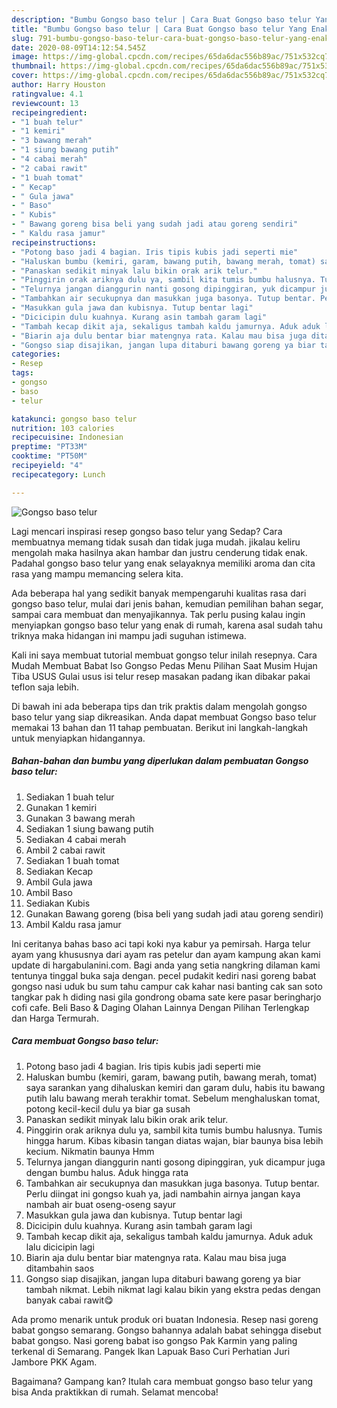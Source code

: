 ```yaml
---
description: "Bumbu Gongso baso telur | Cara Buat Gongso baso telur Yang Enak Dan Lezat"
title: "Bumbu Gongso baso telur | Cara Buat Gongso baso telur Yang Enak Dan Lezat"
slug: 791-bumbu-gongso-baso-telur-cara-buat-gongso-baso-telur-yang-enak-dan-lezat
date: 2020-08-09T14:12:54.545Z
image: https://img-global.cpcdn.com/recipes/65da6dac556b89ac/751x532cq70/gongso-baso-telur-foto-resep-utama.jpg
thumbnail: https://img-global.cpcdn.com/recipes/65da6dac556b89ac/751x532cq70/gongso-baso-telur-foto-resep-utama.jpg
cover: https://img-global.cpcdn.com/recipes/65da6dac556b89ac/751x532cq70/gongso-baso-telur-foto-resep-utama.jpg
author: Harry Houston
ratingvalue: 4.1
reviewcount: 13
recipeingredient:
- "1 buah telur"
- "1 kemiri"
- "3 bawang merah"
- "1 siung bawang putih"
- "4 cabai merah"
- "2 cabai rawit"
- "1 buah tomat"
- " Kecap"
- " Gula jawa"
- " Baso"
- " Kubis"
- " Bawang goreng bisa beli yang sudah jadi atau goreng sendiri"
- " Kaldu rasa jamur"
recipeinstructions:
- "Potong baso jadi 4 bagian. Iris tipis kubis jadi seperti mie"
- "Haluskan bumbu (kemiri, garam, bawang putih, bawang merah, tomat) saya sarankan yang dihaluskan kemiri dan garam dulu, habis itu bawang putih lalu bawang merah terakhir tomat. Sebelum menghaluskan tomat, potong kecil-kecil dulu ya biar ga susah"
- "Panaskan sedikit minyak lalu bikin orak arik telur."
- "Pinggirin orak ariknya dulu ya, sambil kita tumis bumbu halusnya. Tumis hingga harum. Kibas kibasin tangan diatas wajan, biar baunya bisa lebih kecium. Nikmatin baunya Hmm"
- "Telurnya jangan dianggurin nanti gosong dipinggiran, yuk dicampur juga dengan bumbu halus. Aduk hingga rata"
- "Tambahkan air secukupnya dan masukkan juga basonya. Tutup bentar. Perlu diingat ini gongso kuah ya, jadi nambahin airnya jangan kaya nambah air buat oseng-oseng sayur"
- "Masukkan gula jawa dan kubisnya. Tutup bentar lagi"
- "Dicicipin dulu kuahnya. Kurang asin tambah garam lagi"
- "Tambah kecap dikit aja, sekaligus tambah kaldu jamurnya. Aduk aduk lalu dicicipin lagi"
- "Biarin aja dulu bentar biar matengnya rata. Kalau mau bisa juga ditambahin saos"
- "Gongso siap disajikan, jangan lupa ditaburi bawang goreng ya biar tambah nikmat. Lebih nikmat lagi kalau bikin yang ekstra pedas dengan banyak cabai rawit😋"
categories:
- Resep
tags:
- gongso
- baso
- telur

katakunci: gongso baso telur 
nutrition: 103 calories
recipecuisine: Indonesian
preptime: "PT33M"
cooktime: "PT50M"
recipeyield: "4"
recipecategory: Lunch

---
```



![Gongso baso telur](https://img-global.cpcdn.com/recipes/65da6dac556b89ac/751x532cq70/gongso-baso-telur-foto-resep-utama.jpg)

Lagi mencari inspirasi resep gongso baso telur yang Sedap? Cara membuatnya memang tidak susah dan tidak juga mudah. jikalau keliru mengolah maka hasilnya akan hambar dan justru cenderung tidak enak. Padahal gongso baso telur yang enak selayaknya memiliki aroma dan cita rasa yang mampu memancing selera kita.

Ada beberapa hal yang sedikit banyak mempengaruhi kualitas rasa dari gongso baso telur, mulai dari jenis bahan, kemudian pemilihan bahan segar, sampai cara membuat dan menyajikannya. Tak perlu pusing kalau ingin menyiapkan gongso baso telur yang enak di rumah, karena asal sudah tahu triknya maka hidangan ini mampu jadi suguhan istimewa.

Kali ini saya membuat tutorial membuat gongso telur inilah resepnya. Cara Mudah Membuat Babat Iso Gongso Pedas Menu Pilihan Saat Musim Hujan Tiba USUS Gulai usus isi telur resep masakan padang ikan dibakar pakai teflon saja lebih.


Di bawah ini ada beberapa tips dan trik praktis dalam mengolah gongso baso telur yang siap dikreasikan. Anda dapat membuat Gongso baso telur memakai 13 bahan dan 11 tahap pembuatan. Berikut ini langkah-langkah untuk menyiapkan hidangannya.

<!--inarticleads1-->

##### Bahan-bahan dan bumbu yang diperlukan dalam pembuatan Gongso baso telur:

1. Sediakan 1 buah telur
1. Gunakan 1 kemiri
1. Gunakan 3 bawang merah
1. Sediakan 1 siung bawang putih
1. Sediakan 4 cabai merah
1. Ambil 2 cabai rawit
1. Sediakan 1 buah tomat
1. Sediakan  Kecap
1. Ambil  Gula jawa
1. Ambil  Baso
1. Sediakan  Kubis
1. Gunakan  Bawang goreng (bisa beli yang sudah jadi atau goreng sendiri)
1. Ambil  Kaldu rasa jamur


Ini ceritanya bahas baso aci tapi koki nya kabur ya pemirsah. Harga telur ayam yang khususnya dari ayam ras petelur dan ayam kampung akan kami update di hargabulanini.com. Bagi anda yang setia nangkring dilaman kami tentunya tinggal buka saja dengan. pecel pudakit kediri nasi goreng babat gongso nasi uduk bu sum tahu campur cak kahar nasi banting cak san soto tangkar pak h diding nasi gila gondrong obama sate kere pasar beringharjo cofi cafe. Beli Baso &amp; Daging Olahan Lainnya Dengan Pilihan Terlengkap dan Harga Termurah. 

<!--inarticleads2-->

##### Cara membuat Gongso baso telur:

1. Potong baso jadi 4 bagian. Iris tipis kubis jadi seperti mie
1. Haluskan bumbu (kemiri, garam, bawang putih, bawang merah, tomat) saya sarankan yang dihaluskan kemiri dan garam dulu, habis itu bawang putih lalu bawang merah terakhir tomat. Sebelum menghaluskan tomat, potong kecil-kecil dulu ya biar ga susah
1. Panaskan sedikit minyak lalu bikin orak arik telur.
1. Pinggirin orak ariknya dulu ya, sambil kita tumis bumbu halusnya. Tumis hingga harum. Kibas kibasin tangan diatas wajan, biar baunya bisa lebih kecium. Nikmatin baunya Hmm
1. Telurnya jangan dianggurin nanti gosong dipinggiran, yuk dicampur juga dengan bumbu halus. Aduk hingga rata
1. Tambahkan air secukupnya dan masukkan juga basonya. Tutup bentar. Perlu diingat ini gongso kuah ya, jadi nambahin airnya jangan kaya nambah air buat oseng-oseng sayur
1. Masukkan gula jawa dan kubisnya. Tutup bentar lagi
1. Dicicipin dulu kuahnya. Kurang asin tambah garam lagi
1. Tambah kecap dikit aja, sekaligus tambah kaldu jamurnya. Aduk aduk lalu dicicipin lagi
1. Biarin aja dulu bentar biar matengnya rata. Kalau mau bisa juga ditambahin saos
1. Gongso siap disajikan, jangan lupa ditaburi bawang goreng ya biar tambah nikmat. Lebih nikmat lagi kalau bikin yang ekstra pedas dengan banyak cabai rawit😋


Ada promo menarik untuk produk ori buatan Indonesia. Resep nasi goreng babat gongso semarang. Gongso bahannya adalah babat sehingga disebut babat gongso. Nasi goreng babat iso gongso Pak Karmin yang paling terkenal di Semarang. Pangek Ikan Lapuak Baso Curi Perhatian Juri Jambore PKK Agam. 

Bagaimana? Gampang kan? Itulah cara membuat gongso baso telur yang bisa Anda praktikkan di rumah. Selamat mencoba!
